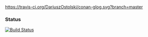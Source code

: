 https://travis-ci.org/DariuszOstolski/conan-glog.svg?branch=master

### Status
[![Build Status](https://travis-ci.org/DariuszOstolski/conan-glog.svg?branch=master)](https://travis-ci.org/DariuszOstolski/conan-glog)